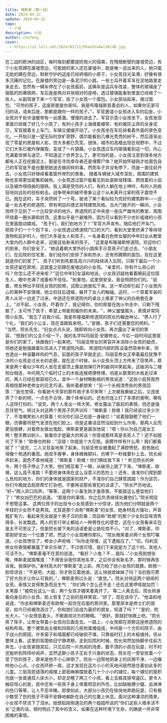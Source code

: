```yaml
---
title: 俾斯麦（第一段）
date: 2024-04-22
update: 2024-04-22
tags:
  - 小说
description: 小说
author: chufeng
cover:
  - https://s2.loli.net/2024/03/11/h6axXnvAwl5Ri4B.jpg
---
```

在二战的欧洲的战区，每时每刻都要提防炮火的侵袭，在残根断壁的废墟旁边，有个小女孩蹲在废墟旁边，可能她的家人还在废墟中，她是唯一逃出来的人，她只能无助的蹲在旁边，默默守护的这座已经坍塌的小房子，小女孩目光呆滞，好像有很多沉痛的记忆。在废墟的旁边是一条泥泞的小路，一些士兵开着军车在泥地路里走来走去，忽然有一辆车停在了小女孩面前，这辆车是运兵车改装，整体的玻璃座了钢筋的防爆铁网，车后座是两对并排相对的座椅，透过玻璃能看到里面已经做了一些人。从副驾驶下来一个军官，给了小女孩一个面包。小女孩站起来，接过面包，“可怜的孩子，这座房屋是你家吗，我是布隆福斯慈善会的人，如果你无家可归的话，请来后座，那都是跟你一样的孩子。”，军官邀请小女孩进入车的后座，小女孩对于些许温暖带有一丝感激。慢慢的进去了。军官示意小女孩坐下，女孩发现里面已经做了好几个小孩了，有的小孩手上海缠着绷带，有的被灰尘弄的全身泥泞，军官接着关上车门，车辆又缓缓开动了。小女孩坐在车后排看着外面的景色变化。一开始只是一望无际的空旷原野，偶尔能看到几棵光秃秃的树干，然后逐渐出现了零星的房屋和人影，但大多都已荒芜。很快，城市的高楼出现在视野中，不过它们大多已被炸弹摧毁，变成了一片狼藉。小女孩透过车内玻璃看到这一切，内心充满着惊惧与迷茫，不知道这个世界怎么了。更可怕的是，小女孩注意到很多地方都有人正在挖掘泥土，那是在寻找幸存者还是埋葬尸体？她开始怀疑刚才给面包自己的军官是不是也要把她送去做同样的事。然而车子并没有停下，而是一直往前开去，小女孩只好继续看着窗外惨烈的景象。
随着车辆驶入城市深处，周围的建筑物也变得更加密集和破败。小女孩透过窗户能看见到处是断垣残墙、燃烧着的火焰以及被炸得扭曲的钢铁。街上满是受伤的人们，有的人躺在地上呻吟，有的人则疯狂地向远处的目标射击。战争带来的破坏景象让这个从未离开过家的孩子震惊不已。就在这时，车子突然转了一个弯，驶进了某个看似较为完好的建筑群中——这是一处古老的修道院，带有明显的德式哥特建筑风格。当大门敞开的一瞬间，小女孩终于见到了一个比较安详的地方。修道院的正中央是一座庄严雄伟的教堂，周围环绕着一圈长廊和拱顶。这里似乎是个避难所，因为可以看到不少衣衫褴褛的小孩在里面跑动嬉戏。
"孩子们，我们到地方了！"军官大声宣布。随后他打开车门，把孩子们一个个抱下车，小女孩透过修道院门口的大门，看到大堂里挤满了等待领食物和庇护的人，他们大多是女人和孩子。一名身着白色修女服的中年妇女从教堂大堂内的人群中走来，迎接这些新来的孩子。
"这里是布隆福斯修道院。欢迎你们的到来，你们安全了。"她说着朝大堂外的小路挥手示意孩子们走过去，“小朋友们，在后院的住宅里，我们给你们安排了床和热水，还有热腾腾的面包，现在这里就是你们的家了”。
孩子们听到吼都高高兴兴的陆续进入后院，只剩下最后一个小女孩还留在原地，这就是之前蹲在废墟边的小女孩。"亲爱的，你有什么担心的吗？你怎么还不进来呢？"这位中年妇女温和地说。小女孩迟疑地看着眼前这位陌生人，眼中充满了戒备和不信任。"别害怕，这里很安全。我会照顾你们的。"说着，修女伸出手轻抚女孩的脸颊，试图让她放松下来。这一举动却引起了小女孩内心的某种不安情绪，她立刻往后退缩，躲开了女人的触碰。这时，一个穿着军装的男人从另一边走了过来，中途还在修道院内的桌台上换拿了神父的白袍套在身上。"对不起，小女孩，吓着你了，我记得你，你的房屋在炮火中击中，只剩下残骸了，太可怜了孩子，希望上帝能祝福你的未来。"，神父皱皱眉头，表情非常同情小女孩。"我忘了自我介绍。我是布隆福斯修道院的院长约翰逊神父。"男人行了个礼，"我们的小公主，现在请跟我来吧。“。”安娜，孩子们还需要您的照料。"
"当然，院长先生。"妇女点点头说，随即转向小女孩，再次露出了亲切的笑容，"想我们的公主介绍一下，我的名字叫玛丽亚·安娜修女。今后一段时间这里就是你们的家了。快跟我们一起来吧。"玛丽亚修女的笑容并未消除小女孩的疑虑，但她还是勉强跟着队伍进入了修道院内部。
修道院内部的陈设虽然简单朴素，但也透出一种温馨祥和的气息。前面的孩子早就走远，玛丽亚修女正牵着最后犹豫不决的小女孩走过长长的走廊，就在这个时候，从小女孩头顶上方传来了窃笑声，原来是两个看似少年的人坐在走廊顶上像是炮弹打开的破洞中笑起来。这破洞与二楼阳台相连，中间用几个临时订上的木板连接顺便修缮，怕是从那里的木板走过来的，两人已经在那窥视已久。其中一个身材略魁梧的男孩说道："这些小屁孩竟然真相信那种老修女的花言巧语。我听着都想笑！"另一个长相清秀些的男孩回答："我也觉得，你看她今天穿的那件袍子多可笑啊！上次被我撕破之后，又连夜弄了个新的吧，一点也不合体，跟个床单似的。还有你连上打了多厚的膏啊，哪有人这样打扮的。"说完，两个人发出一阵大笑。修女露出了尴尬的表情，但还是强忍住怒气，转过头对这两个男孩子厉声训斥："俾斯麦！欧根！我已经说过多少次了，不准嘲笑别人的穿着！何况你们自己也是一身破烂！"说着狠狠瞪了他们一眼，仿佛要将怒气发泄在他们脸上。但是这番话显然没起到什么作用，那两人反而更加放肆，对着修女做出鬼脸。俾斯麦更是嚣张地说："喂！你以为自己是女王啊！整天教训别人，我看你才是最大的笑话！你穿成那样真是丢死人了！还不如脱光了干净！"欧根也附和："没错！你就是个大花瓶，装模作样有什么用！我们都看腻了！"说完，二人又狂妄地笑了起来。玛丽亚修女被激起了满腔愤怒，脸色胀红得像个熟透的番茄。她双手握拳，身体微微颤抖，仿佛下一秒就要扑上去。院长闻声赶来，面色不善地喊道："俾斯麦！欧根！你们俩给我下来！"
听见院长的命令，两个孩子停止了大笑。他们相互看了一眼，从破洞上跳了下来。"俾斯麦，欧根，这么高不准跳！不要把身体用在这么没意义的危险上！还有，谁准你们爬到那么危险的地方，你们的身体就是国家的财产，不准你们自己肆意践踏！作为惩罚，你们今晚就去厨房帮忙打杂吧。不要再说那些冒犯的话语了。"院长严厉地说。
“好~”两人异口同声。“等等，这两个小畜生刚才羞辱我，不能就这么便宜他们了！”修女凶巴巴的说道。
“那是你的事情，你之后负责继续处置他们。”院长明显不想管这事。
这两位孩子的出现令小女孩感到十分惊讶，因为他们分明就是两个年轻的少女而不是男孩。尤其是那个自称"俾斯麦"的女孩，她身材高大强壮，声音粗犷有力，看起来完全就是个男子汉的形象；而自称"欧根"的那个少女则显得清秀得多，长发飘逸。两人的言行举止都给人一种男性化的感觉，这在小女孩看来实在是太不可思议了。但是院长接下来的话语更是让她吃惊不小。"对了，俾斯麦，你那刚好空出一个位置了把，然这个小女孩睡你那队。"院长微笑着对两个女孩叮嘱道。小女孩愣住了，修女小声呢喃：“叫你走得慢，这下遭报应了。”
"切，玛利亚修女你表情都暴露了幸灾乐祸了，不过很可惜，我们下来就是为了这个的。其他人可活不久。"俾斯麦毫不在意的说道。
“看好？小鬼？不....我叫...”小女孩刚想张嘴，俾斯麦就插嘴道：“不用告诉我你其他名字，之后你会有新名字，那时候再告诉我。我保护你。”身材高大的"俾斯麦"走上前，用力拍了拍小女孩的肩膀。欧根一脸惊讶说：“不是吧，大姐，你才刚见着她诶，这么快就收妹妹了吗？当初我可费了好大劲才让你认可我的。”，俾斯麦侧过头说：“直觉。”。院长对待这两个胡闹的女孩，表情又变得焦急而且生气：“你们两个怎么还不走！还在这里啰嗦就加罚！关黑屋！”被院长这么一说，两个女孩才嬉笑着离开了。
等二人离去后，院长转身看向身后的小女孩，脸上恢复了之前的慈祥笑容。"好了，现在该你了。"他温和地说道，"你会和俾斯麦还有欧根一起住在后面的房间里。那里原本是修士们的居室，如今已经被改造过了。你和她们会成为最好的朋友，知道了吗？"
"是的，院长大人。"小女孩低着头，不敢直视对方的眼睛。
"很好。那就赶快跟上吧。"院长挥了挥手，让修女带着小女孩向后面走去。一路上，小女孩都在观察这座修道院的结构布局。整个建筑由主楼和四周的几栋附属楼组成，中间是一个方形的院子。由于战火的原因，许多窗子和墙面都已经破损不堪，只靠临时钉上的木板维持。但从整体上看，这里的氛围依旧宁静肃穆。走到后院的时候，院长突然加快脚步往前方奔去，小女孩紧随其后，只见后院一片热闹的场景，数不清的小孩在玩耍，时不时还能听到阵阵吵闹声，显然这群小孩子正处于兴奋的状态。院长在一旁安抚着一个受了伤的孩子，原来是他不小心摔倒了。院长一边帮他把身上的灰擦干净，一边嘱咐他小心点。小女孩环顾一周，这才发现在这片小小的天地间居然居住着如此多的儿童。三层高低错落的阁楼上密密麻麻摆放着几十个小小的铺位，每个铺位的面积也就一张普通双人床大小，却足足睡了两三个小孩，看上去极其狭窄逼仄。更令人触目惊心的是，其中还有一些孩子身上带着明显的外伤，比如缺胳膊少腿、血淋淋的伤口等等，让人不忍卒睹。即使如此，大部分小孩仍在愉快地奔跑玩耍，只有极少数受了伤的孩子不得不安静地躺卧在自己的位置上休息。面对这种凄凉的情景，小女孩不禁流下了泪水。她想起刚刚遇见的两个姐姐所说的"你们这些人根本活不长"之类的话，顿时明白了其中的含义。如果在这种环境下生存，的确是一件非常困难的事情。
   